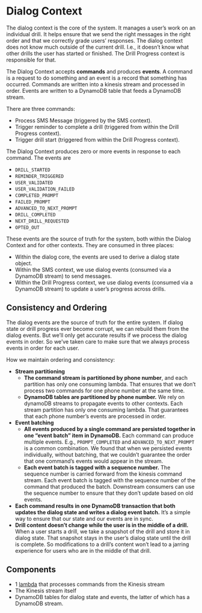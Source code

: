 # Dialog Context

The dialog context is the core of the system. It manages a user’s work on an individual drill. It helps ensure that we send the right messages in the right order and that we correctly grade users’ responses. The dialog context does not know much outside of the current drill. I.e., it doesn’t know what other drills the user has started or finished. The Drill Progress context is responsible for that.

The Dialog Context accepts **commands** and produces **events**. A command is a request to do something and an event is a record that something has occurred. Commands are written into a kinesis stream and processed in order. Events are written to a DynamoDB table that feeds a DynamoDB stream.

There are three commands:

* Process SMS Message (triggered by the SMS context).
* Trigger reminder to complete a drill (triggered from within the Drill Progress context).
* Trigger drill start (triggered from within the Drill Progress context).

The Dialog Context produces zero or more events in response to each command. The events are

* `DRILL_STARTED`
* `REMINDER_TRIGGERED`
* `USER_VALIDATED`
* `USER_VALIDATION_FAILED`
* `COMPLETED_PROMPT`
* `FAILED_PROMPT`
* `ADVANCED_TO_NEXT_PROMPT`
* `DRILL_COMPLETED`
* `NEXT_DRILL_REQUESTED`
* `OPTED_OUT`

These events are the source of truth for the system, both within the Dialog Context and for other contexts. They are consumed in three places:

* Within the dialog core, the events are used to derive a dialog state object.
* Within the SMS context, we use dialog events (consumed via a DynamoDB stream) to send messages.
* Within the Drill Progress context, we use dialog events (consumed via a DynamoDB stream) to update a user’s progress across drills.

## Consistency and Ordering

The dialog events are the source of truth for the entire system. If dialog state or drill progress ever become corrupt, we can rebuild them from the dialog events. But we’ll only get accurate results if we process the dialog events in order. So we’ve taken care to make sure that we always process events in order for each user.

How we maintain ordering and consistency:

* **Stream partitioning**
    * **The command stream is partitioned by phone number**, and each partition has only one consuming lambda. That ensures that we don’t process two commands for one phone number at the same time.
    * **DynamoDB tables are partitioned by phone number.** We rely on dynamoDB streams to propagate events to other contexts. Each stream partition has only one consuming lambda. That guarantees that each phone number’s events are processed in order.
* **Event batching**
    * **All events produced by a single command are persisted together in one “event batch” item in DynamoDB.** Each command can produce multiple events. E.g., `PROMPT_COMPLETED` and `ADVANCED_TO_NEXT_PROMPT` is a common combination. We found that when we persisted events individually, without batching, that we couldn’t guarantee the order that one command’s events would appear in the stream.
    * **Each event batch is tagged with a sequence number.** The sequence number is carried forward from the kinesis command stream. Each event batch is tagged with the sequence number of the command that produced the batch. Downstream consumers can use the sequence number to ensure that they don’t update based on old events.
* **Each command results in one DynamoDB transaction that both updates the dialog state and writes a dialog event batch.** It’s a simple way to ensure that our state and our events are in sync.
* **Drill content doesn’t change while the user is in the middle of a drill.** When a user starts a drill, we take a snapshot of the drill and store it in dialog state. That snapshot stays in the user’s dialog state until the drill is complete. So modifications to a drill’s content won’t lead to a jarring experience for users who are in the middle of that drill.

## Components

* 1 [lambda](../stopcovid/dialog/aws_lambdas/handle_command.py) that processes commands from the Kinesis stream
* The Kinesis stream itself
* DynamoDB tables for dialog state and events, the latter of which has a DynamoDB stream.
